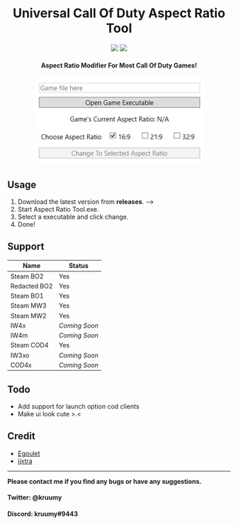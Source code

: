 <h1 align="center">
  <br>
  Universal Call Of Duty Aspect Ratio Tool
  <br>
</h1>

<div align="center">
  <a href="https://github.com/kruumy/cod-aspect-ratio-tool/releases"><img src="https://img.shields.io/github/v/release/kruumy/cod-aspect-ratio-tool?label=Latest%20version&style=flat-square"></a>
  <a href="https://paypal.me/JPauls281"><img src="https://img.shields.io/badge/Donate-Paypal-orange?style=flat-square"></a>
</div>

<h4 align="center">Aspect Ratio Modifier For Most Call Of Duty Games</a>!</h4>
<div align="center">
  <a href="https://github.com/kruumy/cod-aspect-ratio-tool/blob/main/preview.png">
    <img src="preview.png" alt="Preivew" width="auto" height="auto">
  </a>
</div>


## Usage

1. Download the latest version from **releases**. -->
2. Start Aspect Ratio Tool.exe.
3. Select a executable and click change.
4. Done!


## Support

| Name | Status |
| --- | --- |
| Steam BO2 | Yes |
| Redacted BO2 | Yes |
| Steam BO1 | Yes |
| Steam MW3 | Yes |
| Steam MW2 | Yes |
| IW4x | *Coming Soon* |
| IW4m | *Coming Soon* |
| Steam COD4 | Yes |
| IW3xo | *Coming Soon* |
| COD4x | *Coming Soon* |


## Todo

* Add support for launch option cod clients
* Make ui look cute >.<

## Credit
- [Egoulet](https://stackoverflow.com/questions/5132890/c-sharp-replace-bytes-in-byte)
- [jjxtra](https://github.com/jjxtra/HexAndReplace)

---

**Please contact me if you find any bugs or have any suggestions.**
#### Twitter: @kruumy
#### Discord: kruumy#9443
